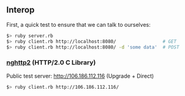 ## Interop

First, a quick test to ensure that we can talk to ourselves:

```bash
$> ruby server.rb
$> ruby client.rb http://localhost:8080/                 # GET
$> ruby client.rb http://localhost:8080/ -d 'some data'  # POST
```

### [nghttp2](https://github.com/tatsuhiro-t/nghttp2) (HTTP/2.0 C Library)

Public test server: http://106.186.112.116 (Upgrade + Direct)

```bash
$> ruby client.rb http://106.186.112.116/
```

